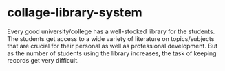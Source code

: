 # collage-library-system
Every good university/college has a well-stocked library for the students. The students get access to a wide variety of literature on topics/subjects that are crucial for their personal as well as professional development. But as the number of students using the library increases, the task of keeping records get very difficult.
